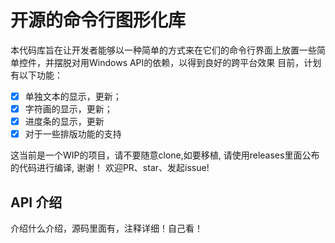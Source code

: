 # 开源的命令行图形化库
本代码库旨在让开发者能够以一种简单的方式来在它们的命令行界面上放置一些简单控件，并摆脱对用Windows API的依赖，以得到良好的跨平台效果
目前，计划有以下功能：
- [X] 单独文本的显示，更新；
- [x] 字符画的显示，更新；
- [x] 进度条的显示，更新
- [X] 对于一些排版功能的支持

这当前是一个WIP的项目，请不要随意clone,如要移植, 请使用releases里面公布的代码进行编译, 谢谢！
欢迎PR、star、发起issue!

## API 介绍
介绍什么介绍，源码里面有，注释详细！自己看！
